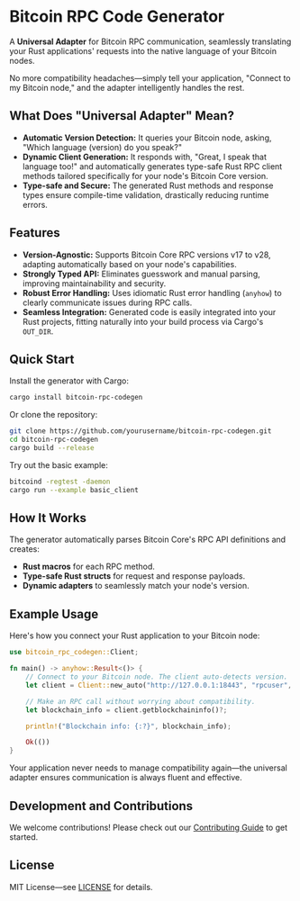 # Bitcoin RPC Code Generator

A **Universal Adapter** for Bitcoin RPC communication, seamlessly translating your Rust applications' requests into the native language of your Bitcoin nodes.

No more compatibility headaches—simply tell your application, "Connect to my Bitcoin node," and the adapter intelligently handles the rest.

## What Does "Universal Adapter" Mean?

- **Automatic Version Detection:** It queries your Bitcoin node, asking, "Which language (version) do you speak?"
- **Dynamic Client Generation:** It responds with, "Great, I speak that language too!" and automatically generates type-safe Rust RPC client methods tailored specifically for your node's Bitcoin Core version.
- **Type-safe and Secure:** The generated Rust methods and response types ensure compile-time validation, drastically reducing runtime errors.

## Features

- **Version-Agnostic:** Supports Bitcoin Core RPC versions v17 to v28, adapting automatically based on your node's capabilities.
- **Strongly Typed API:** Eliminates guesswork and manual parsing, improving maintainability and security.
- **Robust Error Handling:** Uses idiomatic Rust error handling (`anyhow`) to clearly communicate issues during RPC calls.
- **Seamless Integration:** Generated code is easily integrated into your Rust projects, fitting naturally into your build process via Cargo's `OUT_DIR`.

## Quick Start

Install the generator with Cargo:

```bash
cargo install bitcoin-rpc-codegen
```

Or clone the repository:

```bash
git clone https://github.com/yourusername/bitcoin-rpc-codegen.git
cd bitcoin-rpc-codegen
cargo build --release
```

Try out the basic example:

```bash
bitcoind -regtest -daemon
cargo run --example basic_client
```

## How It Works

The generator automatically parses Bitcoin Core's RPC API definitions and creates:

- **Rust macros** for each RPC method.
- **Type-safe Rust structs** for request and response payloads.
- **Dynamic adapters** to seamlessly match your node's version.

## Example Usage

Here's how you connect your Rust application to your Bitcoin node:

```rust
use bitcoin_rpc_codegen::Client;

fn main() -> anyhow::Result<()> {
    // Connect to your Bitcoin node. The client auto-detects version.
    let client = Client::new_auto("http://127.0.0.1:18443", "rpcuser", "rpcpassword")?;

    // Make an RPC call without worrying about compatibility.
    let blockchain_info = client.getblockchaininfo()?;

    println!("Blockchain info: {:?}", blockchain_info);

    Ok(())
}
```

Your application never needs to manage compatibility again—the universal adapter ensures communication is always fluent and effective.

## Development and Contributions

We welcome contributions! Please check out our [Contributing Guide](CONTRIBUTING.md) to get started.

## License

MIT License—see [LICENSE](LICENSE) for details.
